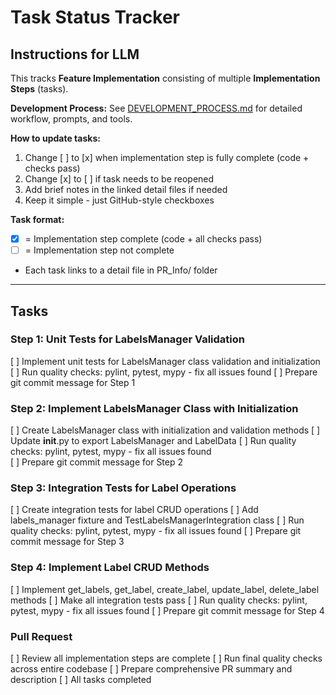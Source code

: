 # Task Status Tracker

## Instructions for LLM

This tracks **Feature Implementation** consisting of multiple **Implementation Steps** (tasks).

**Development Process:** See [DEVELOPMENT_PROCESS.md](./DEVELOPMENT_PROCESS.md) for detailed workflow, prompts, and tools.

**How to update tasks:**
1. Change [ ] to [x] when implementation step is fully complete (code + checks pass)
2. Change [x] to [ ] if task needs to be reopened
3. Add brief notes in the linked detail files if needed
4. Keep it simple - just GitHub-style checkboxes

**Task format:**
- [x] = Implementation step complete (code + all checks pass)
- [ ] = Implementation step not complete
- Each task links to a detail file in PR_Info/ folder

---

## Tasks

### Step 1: Unit Tests for LabelsManager Validation
[ ] Implement unit tests for LabelsManager class validation and initialization
[ ] Run quality checks: pylint, pytest, mypy - fix all issues found
[ ] Prepare git commit message for Step 1

### Step 2: Implement LabelsManager Class with Initialization
[ ] Create LabelsManager class with initialization and validation methods
[ ] Update __init__.py to export LabelsManager and LabelData
[ ] Run quality checks: pylint, pytest, mypy - fix all issues found  
[ ] Prepare git commit message for Step 2

### Step 3: Integration Tests for Label Operations
[ ] Create integration tests for label CRUD operations
[ ] Add labels_manager fixture and TestLabelsManagerIntegration class
[ ] Run quality checks: pylint, pytest, mypy - fix all issues found
[ ] Prepare git commit message for Step 3

### Step 4: Implement Label CRUD Methods
[ ] Implement get_labels, get_label, create_label, update_label, delete_label methods
[ ] Make all integration tests pass
[ ] Run quality checks: pylint, pytest, mypy - fix all issues found
[ ] Prepare git commit message for Step 4

### Pull Request
[ ] Review all implementation steps are complete
[ ] Run final quality checks across entire codebase
[ ] Prepare comprehensive PR summary and description
[ ] All tasks completed
